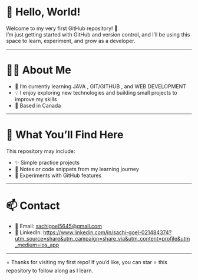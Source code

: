 # 👋 Hello, World!

Welcome to my very first GitHub repository! 🎉  
I’m just getting started with GitHub and version control, and I’ll be using this space to learn, experiment, and grow as a developer.  

---

# 🧑‍💻 About Me
- 🌱 I’m currently learning JAVA , GIT/GITHUB , and WEB DEVELOPMENT  
- 💡 I enjoy exploring new technologies and building small projects to improve my skills  
- 📍 Based in Canada  

---

# 📂 What You’ll Find Here
This repository may include:
- ✨ Simple practice projects
- 📝 Notes or code snippets from my learning journey  
- 🧪 Experiments with GitHub features  

---

# 📫 Contact
- 💌 Email: sachigoel5645@gmail.com  
- 🔗 LinkedIn: https://www.linkedin.com/in/sachi-goel-021484374?utm_source=share&utm_campaign=share_via&utm_content=profile&utm_medium=ios_app   

---

⭐ Thanks for visiting my first repo! If you’d like, you can star ⭐ this repository to follow along as I learn.
